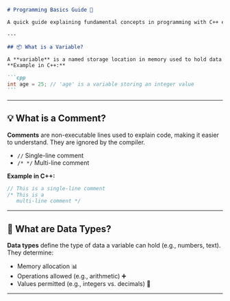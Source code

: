 ````markdown
# Programming Basics Guide 🚀

A quick guide explaining fundamental concepts in programming with C++ examples and icons for better visualization.

---

## 📦 What is a Variable?

A **variable** is a named storage location in memory used to hold data that can be modified during program execution.  
**Example in C++:**

```cpp
int age = 25; // 'age' is a variable storing an integer value
```
````

---

## 💡 What is a Comment?

**Comments** are non-executable lines used to explain code, making it easier to understand. They are ignored by the compiler.

- `//` Single-line comment
- `/* */` Multi-line comment

**Example in C++:**

```cpp
// This is a single-line comment
/* This is a
   multi-line comment */
```

---

## 🎨 What are Data Types?

**Data types** define the type of data a variable can hold (e.g., numbers, text). They determine:

- Memory allocation 📊
- Operations allowed (e.g., arithmetic) ➕
- Values permitted (e.g., integers vs. decimals) 🔢

---

